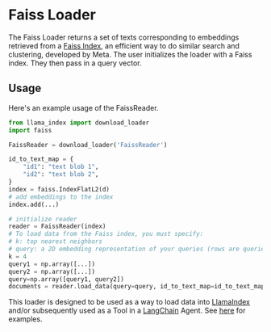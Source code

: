 # Faiss Loader

The Faiss Loader returns a set of texts corresponding to embeddings retrieved from a [Faiss Index](https://github.com/facebookresearch/faiss), an efficient way to do similar search and clustering, developed by Meta. The user initializes the loader with a Faiss index. They then pass in a query vector.

## Usage

Here's an example usage of the FaissReader.

```python
from llama_index import download_loader
import faiss

FaissReader = download_loader('FaissReader')

id_to_text_map = {
    "id1": "text blob 1",
    "id2": "text blob 2",
}
index = faiss.IndexFlatL2(d)
# add embeddings to the index
index.add(...)

# initialize reader
reader = FaissReader(index)
# To load data from the Faiss index, you must specify:
# k: top nearest neighbors
# query: a 2D embedding representation of your queries (rows are queries)
k = 4
query1 = np.array([...])
query2 = np.array([...])
query=np.array([query1, query2])
documents = reader.load_data(query=query, id_to_text_map=id_to_text_map, k=k)

```

This loader is designed to be used as a way to load data into [LlamaIndex](https://github.com/run-llama/llama_index/tree/main/llama_index) and/or subsequently used as a Tool in a [LangChain](https://github.com/hwchase17/langchain) Agent. See [here](https://github.com/emptycrown/llama-hub/tree/main) for examples.

